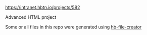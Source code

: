 https://intranet.hbtn.io/projects/582

Advanced HTML project

Some or all files in this repo were generated using [hb-file-creator](https://github.com/tieje/hb-file-creator)
